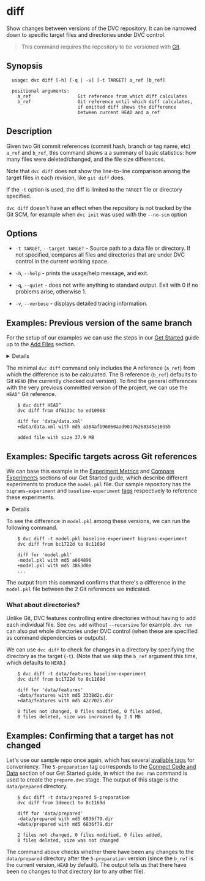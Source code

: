 # diff

Show changes between versions of the DVC repository. It can be narrowed down to
specific target files and directories under DVC control.

> This command requires the repository to be versioned with
> [Git](https://git-scm.com/).

## Synopsis

```usage
  usage: dvc diff [-h] [-q | -v] [-t TARGET] a_ref [b_ref]

  positional arguments:
    a_ref                 Git reference from which diff calculates
    b_ref                 Git reference until which diff calculates,
                          if omitted diff shows the difference
                          between current HEAD and a_ref
```

## Description

Given two Git commit references (commit hash, branch or tag name, etc) `a_ref`
and `b_ref`, this command shows a a summary of basic statistics: how many files
were deleted/changed, and the file size differences.

Note that `dvc diff` does not show the line-to-line comparison among the target
files in each revision, like `git diff` does.

If the `-t` option is used, the diff is limited to the `TARGET` file or
directory specified.

`dvc diff` doesn't have an effect when the repository is not tracked by the Git
SCM, for example when `dvc init` was used with the `--no-scm` option

## Options

* `-t TARGET`, `--target TARGET` - Source path to a data file or directory. If
  not specified, compares all files and directories that are under DVC control
  in the current working space.

* `-h`, `--help` - prints the usage/help message, and exit.

* `-q`, `--quiet` - does not write anything to standard output. Exit with 0 if
  no problems arise, otherwise 1.

* `-v`, `--verbose` - displays detailed tracing information.

## Examples: Previous version of the same branch

For the setup of our examples we can use the steps in our [Get
Started](/doc/get-started) guide up to the [Add
Files](/doc/get-started/add-files) section.

<details>

### Click and expand to setup example

Start by cloning our sample repo if you don't already have it. Then move into
the repo and checkout the
[version](https://github.com/iterative/example-get-started/releases/tag/3-add-file)
corresponding to the add-files section mentioned above

```dvc
    $ git clone https://github.com/iterative/example-get-started
    Cloning into 'example-get-started'...

    $ cd example-get-started
    $ git checkout 3-add-file
    Note: checking out '3-add-file'...

    $ dvc pull
    Preparing to download data from 'https://remote.dvc.org/get-started'
    ...
```

Now let's create a virtual environment with `virtualenv` and install the
requirements.

```dvc
    $ virtualenv -p python3 .env
    $ source .env/bin/activate
    $ pip install -r requirements.txt
```

</details>

The minimal `dvc diff` command only includes the A reference (`a_ref`) from
which the difference is to be calculated. The B reference (`b_ref`) defaults to
Git `HEAD` (the currently checked out version). To find the general differences
with the very previous committed version of the project, we can use the `HEAD^`
Git reference.

```dvc
    $ dvc diff HEAD^
    dvc diff from df613bc to ed10968

    diff for 'data/data.xml'
    +data/data.xml with md5 a304afb96060aad90176268345e10355

    added file with size 37.9 MB
```

## Examples: Specific targets across Git references

We can base this example in the [Experiment Metrics](/doc/get-started/metrics)
and [Compare Experiments](/doc/get-started/compare-experiments) sections of our
Get Started guide, which describe different experiments to produce the
`model.pkl` file. Our sample repository has the
`bigrams-experiment` and `baseline-experiment`
[tags](https://github.com/iterative/example-get-started/tags) respectively to
reference these experiments.

<details>

### Click and expand to setup example

Having followed the previous example's setup, move into the
**example-get-started** directory. Then make sure that you have the latest code
and data with the following commands.

```dvc
    $ git checkout master
    $ dvc fetch -T
```

The `-T` flag passed to `dvc fetch` makes sure we have all the data files
related to all existing tags in the repo. You take a look at the [available
tags](https://github.com/iterative/example-get-started/tags) of our sample repo.

</details>

To see the difference in `model.pkl` among these versions, we can run the
following command.

```dvc
    $ dvc diff -t model.pkl baseline-experiment bigrams-experiment
    dvc diff from bc1722d to 8c1169d

    diff for 'model.pkl'
    -model.pkl with md5 a664896
    +model.pkl with md5 3863d0e
    ...
````

The output from this command confirms that there's a difference in the
`model.pkl` file between the 2 Git references we indicated.

### What about directories?

Unlike Git, DVC features controlling entire directories without having to add each
individual file. See `dvc add` without `--recursive` for example. `dvc run` can
also put whole directories under DVC control (when these are specified as
command dependencies or outputs).

We can use `dvc diff` to check for changes in a directory by specifying the
directory as the target (`-t`). (Note that we skip the `b_ref` argument
this time, which defaults to `HEAD`.)

```dvc
    $ dvc diff -t data/features baseline-experiment
    dvc diff from bc1722d to 8c1169d

    diff for 'data/features'
    -data/features with md5 3338d2c.dir
    +data/features with md5 42c7025.dir

    0 files not changed, 0 files modified, 0 files added,
    0 files deleted, size was increased by 2.9 MB
```

## Examples: Confirming that a target has not changed

Let's use our sample repo once again, which has several [available
tags](https://github.com/iterative/example-get-started/tags) for conveniency.
The `5-preparation` tag corresponds to the [Connect Code and
Data](https://dvc.org/doc/get-started/connect-code-and-data) section of our Get
Started guide, in which the `dvc run` command is used to create the
`prepare.dvc` stage. The output of this stage is the `data/prepared` directory.

```dvc
    $ dvc diff -t data/prepared 5-preparation 
    dvc diff from 3deeec1 to 8c1169d

    diff for 'data/prepared'
    -data/prepared with md5 6836f79.dir
    +data/prepared with md5 6836f79.dir

    2 files not changed, 0 files modified, 0 files added,
    0 files deleted, size was not changed
```

The command above checks whether there have been any changes to the
`data/prepared` directory after the `5-preparation` version (since the `b_ref`
is the current version, `HEAD` by default). The output tells us that there have
been no changes to that directory (or to any other file).
